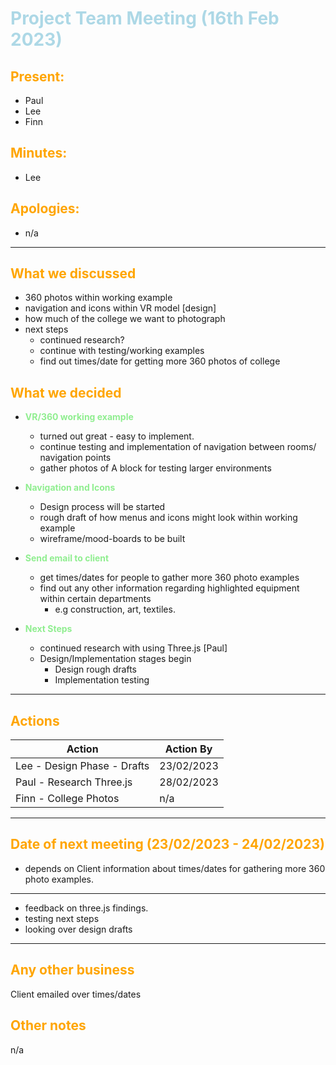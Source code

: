# <strong style="color:lightblue;">Project Team Meeting (16th Feb 2023)</strong>

## <strong style="color:orange;">Present:</strong>
- Paul
- Lee
- Finn

## <strong style="color:orange;">Minutes:</strong>
- Lee

## <strong style="color:orange;">Apologies:</strong>
- n/a

---

## <strong style="color:orange;">What we discussed</strong>
- 360 photos within working example
- navigation and icons within VR model [design]
- how much of the college we want to photograph
- next steps
  - continued research?
  - continue with testing/working examples
  - find out times/date for getting more 360 photos of college

## <strong style="color:orange;">What we decided</strong>
- <strong style="color:lightgreen;">VR/360 working example</strong>   
  - turned out great - easy to implement.
  - continue testing and implementation of navigation between rooms/ navigation points
  - gather photos of A block for testing larger environments 

- <strong style="color:lightgreen;">Navigation and Icons</strong>
  - Design process will be started
  - rough draft of how menus and icons might look within working example
  - wireframe/mood-boards to be built

- <strong style="color:lightgreen;">Send email to client</strong>
  - get times/dates for people to gather more 360 photo examples
  - find out any other information regarding highlighted equipment within certain departments
    - e.g construction, art, textiles.

- <strong style="color:lightgreen;">Next Steps</strong>
  - continued research with using Three.js [Paul]
  - Design/Implementation stages begin
    - Design rough drafts
    - Implementation testing
  

---

## <strong style="color:orange;">Actions</strong>
| Action | Action By |
| --- | ----------- |
| Lee - Design Phase - Drafts | 23/02/2023 |
| Paul - Research Three.js | 28/02/2023 |
| Finn - College Photos | n/a |

---

## <strong style="color:orange;">Date of next meeting (23/02/2023 - 24/02/2023)</strong>
- depends on Client information about times/dates for gathering more 360 photo examples.

---

- feedback on three.js findings.
- testing next steps
- looking over design drafts

---

## <strong style="color:orange;">Any other business</strong>
Client emailed over times/dates

## <strong style="color:orange;">Other notes</strong>
n/a
